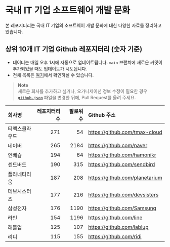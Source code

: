 # 국내 IT 기업 소프트웨어 개발 문화
본 레포지터리는 국내 IT 기업의 소프트웨어 개발 문화에 대한 다양한 자료를 정리하고 있습니다.

## 상위 10개 IT 기업 Github 레포지터리 (숫자 기준)

- 데이터는 매일 오후 1시에 자동으로 업데이트됩니다. `main` 브랜치에 새로운 커밋이 추가되었을 때도 업데이트가 시도됩니다.
- 전체 목록은 [여기](./github.md)에서 확인하실 수 있습니다.

> **Note**<br />
> 새로운 회사를 추가하고 싶거나, 오가니제이션 정보 수정이 필요한 경우 [`github.json`](./github.json) 파일을 변경한 뒤에, Pull Request를 올려 주세요.

<!-- MARKDOWN_TABLE(GITHUB): START -->

| **회사명** | **레포지터리 수** | **팔로워 수** | **Github 주소** |
|:---|---:|---:|:---|
| 티맥스클라우드 | 271 | 54 | https://github.com/tmax-cloud |
| 네이버 | 265 | 2184 | https://github.com/naver |
| 인베슘 | 194 | 64 | https://github.com/hamonikr |
| 센드버드 | 190 | 315 | https://github.com/sendbird |
| 플라네타리움 | 187 | 208 | https://github.com/planetarium |
| 데브시스터즈 | 177 | 216 | https://github.com/devsisters |
| 삼성전자 | 176 | 1190 | https://github.com/Samsung |
| 라인 | 154 | 1196 | https://github.com/line |
| 래블업 | 125 | 107 | https://github.com/lablup |
| 리디 | 115 | 155 | https://github.com/ridi |

<!-- MARKDOWN_TABLE(GITHUB): END -->

